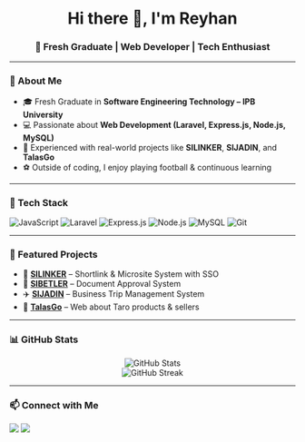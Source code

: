<!-- Banner / Greeting -->
<h1 align="center">Hi there 👋, I'm Reyhan</h1>
<h3 align="center">🚀 Fresh Graduate | Web Developer | Tech Enthusiast</h3>

---

### 🌟 About Me
- 🎓 Fresh Graduate in **Software Engineering Technology – IPB University**  
- 💻 Passionate about **Web Development (Laravel, Express.js, Node.js, MySQL)**  
- 🚀 Experienced with real-world projects like **SILINKER**, **SIJADIN**, and **TalasGo**  
- ⚽ Outside of coding, I enjoy playing football & continuous learning  

---

### 🔧 Tech Stack
<p align="left">
  <img src="https://img.shields.io/badge/Code-JavaScript-yellow?logo=javascript" alt="JavaScript"/>
  <img src="https://img.shields.io/badge/Framework-Laravel-red?logo=laravel" alt="Laravel"/>
  <img src="https://img.shields.io/badge/Backend-Express-black?logo=express" alt="Express.js"/>
  <img src="https://img.shields.io/badge/Runtime-Node.js-green?logo=node.js" alt="Node.js"/>
  <img src="https://img.shields.io/badge/Database-MySQL-blue?logo=mysql" alt="MySQL"/>
  <img src="https://img.shields.io/badge/Tools-Git-orange?logo=git" alt="Git"/>
</p>

---

### 📌 Featured Projects
- 🔗 [**SILINKER**](https://github.com/ryhnn10) – Shortlink & Microsite System with SSO  
- 📨 [**SIBETLER**](https://github.com/ryhnn10) – Document Approval System  
- ✈️ [**SIJADIN**](https://github.com/ryhnn10) – Business Trip Management System  
- 🌱 [**TalasGo**](https://github.com/ryhnn10) – Web about Taro products & sellers  

---

### 📊 GitHub Stats
<p align="center">
  <img src="https://github-readme-stats.vercel.app/api?username=ryhnn10&show_icons=true&theme=radical" alt="GitHub Stats"/>
  <br/>
  <img src="https://github-readme-streak-stats.herokuapp.com/?user=ryhnn10&theme=radical" alt="GitHub Streak"/>
</p>

---

### 📫 Connect with Me
<p align="left">
  <a href="mailto:alifreyhan1122@gmail.com"><img src="https://img.shields.io/badge/Email-D14836?style=for-the-badge&logo=gmail&logoColor=white"/></a>
  <a href="www.linkedin.com/in/alif-reyhan-putra-15b34b177"><img src="https://img.shields.io/badge/LinkedIn-0A66C2?style=for-the-badge&logo=linkedin&logoColor=white"/></a>
</p>
